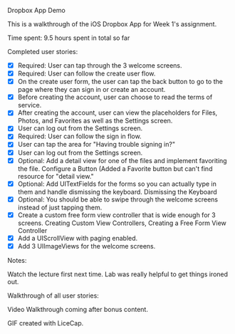 Dropbox App Demo

This is a walkthrough of the iOS Dropbox App for Week 1's assignment.

Time spent: 9.5 hours spent in total so far

Completed user stories:

 * [x] Required: User can tap through the 3 welcome screens.
 * [x] Required: User can follow the create user flow.
  * [x] On the create user form, the user can tap the back button to go to the page where they can sign in or create an account.
  * [x] Before creating the account, user can choose to read the terms of service.
  * [x] After creating the account, user can view the placeholders for Files, Photos, and Favorites as well as the Settings screen.
  * [x] User can log out from the Settings screen.
 * [x] Required: User can follow the sign in flow.
  * [x] User can tap the area for "Having trouble signing in?"
  * [x] User can log out from the Settings screen.
 * [x] Optional: Add a detail view for one of the files and implement favoriting the file. Configure a Button (Added a Favorite button but can't find resource for "detail view."
 * [x] Optional: Add UITextFields for the forms so you can actually type in them and handle dismissing the keyboard. Dismissing the Keyboard
 * [x] Optional: You should be able to swipe through the welcome screens instead of just tapping them.
  * [x] Create a custom free form view controller that is wide enough for 3 screens. Creating Custom View Controllers, Creating a Free Form View Controller
  * [x] Add a UIScrollView with paging enabled.
  * [x] Add 3 UIImageViews for the welcome screens.

Notes:

Watch the lecture first next time. Lab was really helpful to get things ironed out.

Walkthrough of all user stories:

Video Walkthrough coming after bonus content.

GIF created with LiceCap.
